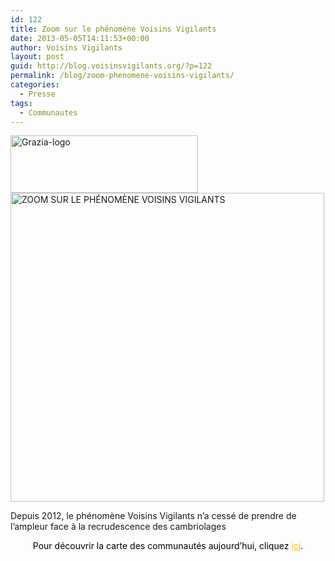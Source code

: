 ```yaml
---
id: 122
title: Zoom sur le phénomène Voisins Vigilants
date: 2013-05-05T14:11:53+00:00
author: Voisins Vigilants
layout: post
guid: http://blog.voisinsvigilants.org/?p=122
permalink: /blog/zoom-phenomene-voisins-vigilants/
categories:
  - Presse
tags:
  - Communautes
---
```

<img class="aligncenter size-medium wp-image-123" src="http://blog.voisinsvigilants.org/wp-content/uploads/2014/09/Grazia-logo-300x92.jpg" alt="Grazia-logo" width="300" height="92" />

<div id="attachment_124" style="width: 512px" class="wp-caption aligncenter">
  <a title="Grazia" href="http://blog.voisinsvigilants.org/wp-content/uploads/2014/09/VV-Grazia.jpg" target="_blank"><img class="wp-image-124 size-full" src="http://blog.voisinsvigilants.org/wp-content/uploads/2014/09/VV-Grazia.jpg" alt="ZOOM SUR LE PHÉNOMÈNE VOISINS VIGILANTS" width="502" height="494" /></a>
  
  <p class="wp-caption-text">
    Depuis 2012, le phénomène Voisins Vigilants n’a cessé de prendre de l’ampleur face à la recrudescence des cambriolages
  </p>
</div>

<p style="text-align: center">
  <span style="color: #000000">Pour découvrir la carte des communautés aujourd’hui, cliquez </span><a style="color: #fbc400" href="http://www.voisinsvigilants.org/contacts/dispgmap" target="_blank">ici</a><span style="color: #000000">.</span>
</p>

